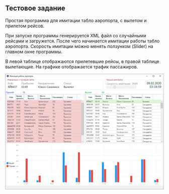 ## Тестовое задание 

Простая программа для имитации табло аэропорта, с вылетом и прилетом рейсов.

При запуске программы генерируется XML файл со случайными рейсами и загружется. После чего начинается имитации работы табло аэропорта. Скорость имитации можно менять ползунком (Slider) на главном окне программы.

В левой таблице отображаются прилетевшие рейсы, в правой таблице вылетающие. На графике отображается трафик пассажиров.

![screen](./img/screen1.png)
